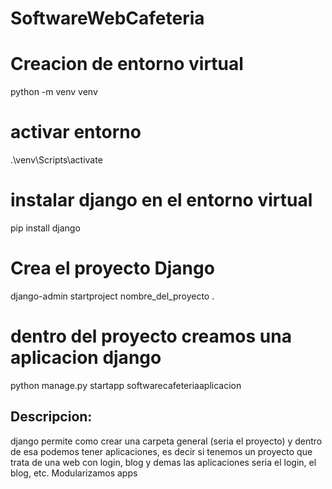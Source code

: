 # SoftwareWebCafeteria

# Creacion de entorno virtual
python -m venv venv

# activar entorno
.\venv\Scripts\activate

# instalar django en el entorno virtual
pip install django

# Crea el proyecto Django
django-admin startproject nombre_del_proyecto .

# dentro del proyecto creamos una aplicacion django
python manage.py startapp softwarecafeteriaaplicacion

## Descripcion:
django permite como crear una carpeta general (seria el proyecto) y dentro de esa podemos tener aplicaciones, es decir si tenemos un proyecto que trata de una web con login, blog y demas las aplicaciones seria el login, el blog, etc. Modularizamos apps
